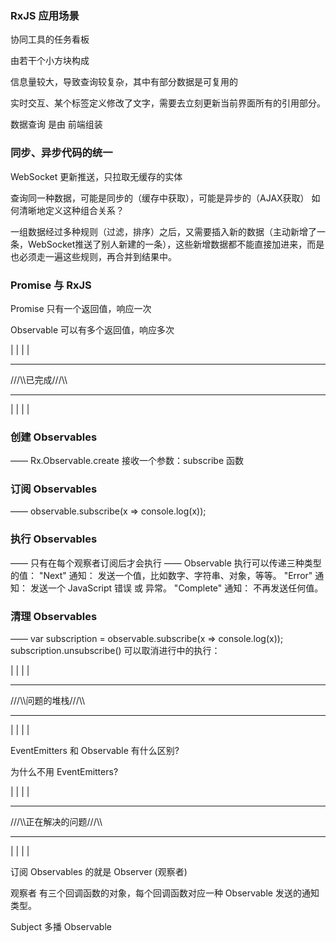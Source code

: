

### RxJS 应用场景

协同工具的任务看板

由若干个小方块构成

信息量较大，导致查询较复杂，其中有部分数据是可复用的

实时交互、某个标签定义修改了文字，需要去立刻更新当前界面所有的引用部分。

数据查询 是由 前端组装


### 同步、异步代码的统一

WebSocket 更新推送，只拉取无缓存的实体

查询同一种数据，可能是同步的（缓存中获取），可能是异步的（AJAX获取） 如何清晰地定义这种组合关系？

一组数据经过多种规则（过滤，排序）之后，又需要插入新的数据（主动新增了一条，WebSocket推送了别人新建的一条），这些新增数据都不能直接加进来，而是也必须走一遍这些规则，再合并到结果中。



### Promise 与 RxJS

Promise 只有一个返回值，响应一次

Observable 可以有多个返回值，响应多次





|
|
|
|
***
///\\\已完成///\\\
***
|
|
|
|




### 创建 Observables
—— Rx.Observable.create 接收一个参数：subscribe 函数

### 订阅 Observables
—— observable.subscribe(x => console.log(x));

### 执行 Observables
—— 只有在每个观察者订阅后才会执行
—— Observable 执行可以传递三种类型的值：
	"Next" 通知： 发送一个值，比如数字、字符串、对象，等等。
	"Error" 通知： 发送一个 JavaScript 错误 或 异常。
	"Complete" 通知： 不再发送任何值。
### 清理 Observables
—— var subscription = observable.subscribe(x => console.log(x));
subscription.unsubscribe() 可以取消进行中的执行：










|
|
|
|
***
///\\\问题的堆栈///\\\
***
|
|
|
|

EventEmitters 和 Observable 有什么区别?

为什么不用 EventEmitters?


























|
|
|
|
***
///\\\正在解决的问题///\\\
***
|
|
|
|





订阅 Observables 的就是 Observer (观察者)


观察者 <!-- 是 --> 有三个回调函数的对象，每个回调函数对应一种 Observable 发送的通知类型。



Subject <!-- 是 --> 多播 Observable
















